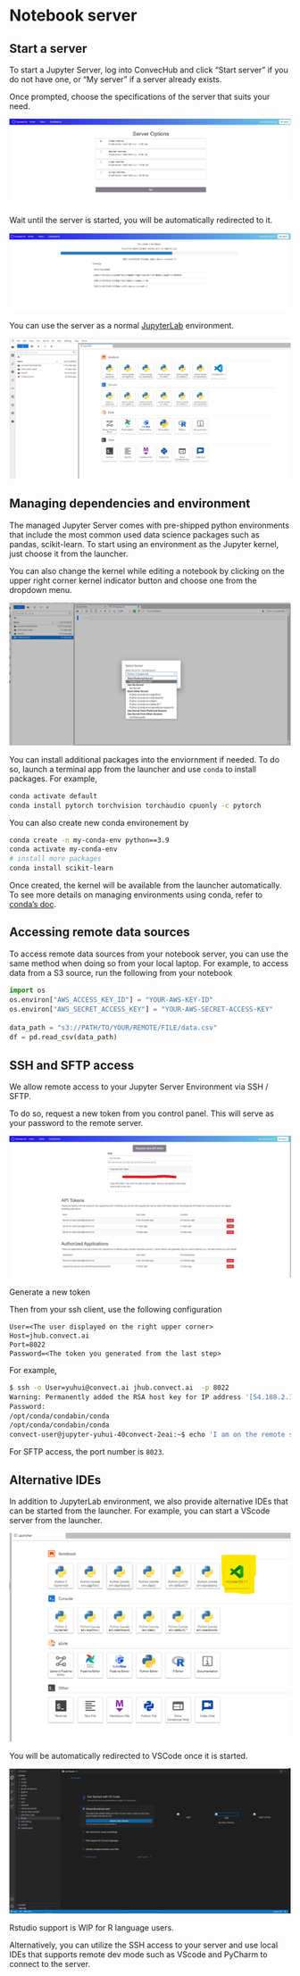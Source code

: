 # Notebook server

## Start a server

To start a Jupyter Server, log into ConvecHub and click “Start server” if you do not have one, or “My server” if a server already exists. 

Once prompted, choose the specifications of the server that suits your need.

![Select server spec](Notebook%20s%20b4d80/Untitled.png)

Wait until the server is started, you will be automatically redirected to it. 

![Server starting](Notebook%20s%20b4d80/Untitled%201.png)

You can use the server as a normal [JupyterLab](https://jupyterlab.readthedocs.io/en/stable/) environment.

![Main environment](Notebook%20s%20b4d80/Untitled%202.png)

## Managing dependencies and environment

The managed Jupyter Server comes with pre-shipped python environments that include the most common used data science packages such as pandas, scikit-learn. To start using an environment as the Jupyter kernel, just choose it from the launcher. 

You can also change the kernel while editing a notebook by clicking on the upper right corner kernel indicator button and choose one from the dropdown menu.

![Select kernel](Notebook%20s%20b4d80/Untitled%203.png)

You can install additional packages into the enviornment if needed. To do so, launch a terminal app from the launcher and use `conda` to install packages. For example,

```bash
conda activate default
conda install pytorch torchvision torchaudio cpuonly -c pytorch
```

You can also create new conda environement by 

```bash
conda create -n my-conda-env python==3.9
conda activate my-conda-env
# install more packages
conda install scikit-learn
```

Once created, the kernel will be available from the launcher automatically. To see more details on managing environments using conda, refer to [conda’s doc](https://docs.conda.io/en/latest/).

## Accessing remote data sources

To access remote data sources from your notebook server, you can use the same method when doing so from your local laptop. For example, to access data from a S3 source, run the following from your notebook

```python
import os
os.environ["AWS_ACCESS_KEY_ID"] = "YOUR-AWS-KEY-ID"
os.environ["AWS_SECRET_ACCESS_KEY"] = "YOUR-AWS-SECRET-ACCESS-KEY"

data_path = "s3://PATH/TO/YOUR/REMOTE/FILE/data.csv"
df = pd.read_csv(data_path)
```

## SSH and SFTP access

We allow remote access to your Jupyter Server Environment via SSH / SFTP. 

To do so, request a new token from you control panel. This will serve as your password to the remote server.

![Generate a new token](Notebook%20s%20b4d80/Untitled%204.png)

Generate a new token

Then from your ssh client, use the following configuration

```
User=<The user displayed on the right upper corner>
Host=jhub.convect.ai
Port=8022
Password=<The token you generated from the last step>
```

For example,

```bash
$ ssh -o User=yuhui@convect.ai jhub.convect.ai  -p 8022
Warning: Permanently added the RSA host key for IP address '[54.188.2.122]:8022' to the list of known hosts.
Password:
/opt/conda/condabin/conda
/opt/conda/condabin/conda
convect-user@jupyter-yuhui-40convect-2eai:~$ echo 'I am on the remote server'
```

For SFTP access, the port number is `8023`. 

## Alternative IDEs

In addition to JupyterLab environment, we also provide alternative IDEs that can be started from the launcher. For example, you can start a VScode server from the launcher. 

![VSCode support](Notebook%20s%20b4d80/Untitled%205.png)

You will be automatically redirected to VSCode once it is started.

![VSCode env](Notebook%20s%20b4d80/Untitled%206.png)

Rstudio support is WIP for R language users.

Alternatively, you can utilize the SSH access to your server and use local IDEs that supports remote dev mode such as VScode and PyCharm to connect to the server.